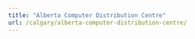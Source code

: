 ```yaml
---
title: "Alberta Computer Distribution Centre"
url: /calgary/alberta-computer-distribution-centre/
---
```

